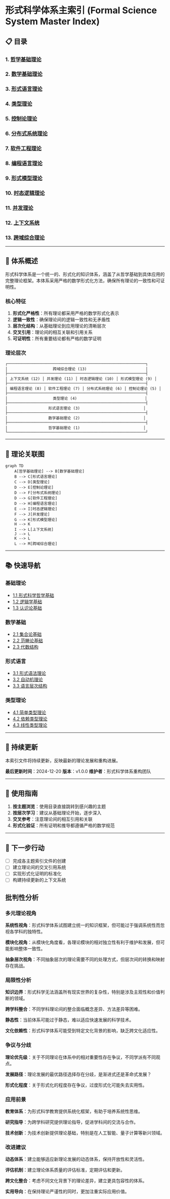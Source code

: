 # 形式科学体系主索引 (Formal Science System Master Index)

## 📋 **目录**

### 1. [哲学基础理论](../01_Foundational_Theory/01_Philosophical_Foundation_Index.md)

### 2. [数学基础理论](../02_Mathematical_Foundations/01_Mathematical_Foundation_Index.md)

### 3. [形式语言理论](../03_Formal_Language_Theory/README.md)

### 4. [类型理论](../05_Type_Theory/01_Type_Theory_Index.md)

### 5. [控制论理论](../03_Control_Theory/01_Control_Theory_Index.md)

### 6. [分布式系统理论](../06_Distributed_Systems_Theory/01_Distributed_Systems_Theory_Index.md)

### 7. [软件工程理论](../07_Software_Engineering_Theory/01_Software_Engineering_Theory_Index.md)

### 8. [编程语言理论](../08_Programming_Language_Theory/01_Programming_Language_Theory_Index.md)

### 9. [形式模型理论](../09_Formal_Model_Theory/01_Formal_Model_Theory_Index.md)

### 10. [时态逻辑理论](../10_Temporal_Logic_Theory/01_Temporal_Logic_Theory_Index.md)

### 11. [并发理论](../11_Concurrency_Theory/01_Concurrency_Theory_Index.md)

### 12. [上下文系统](../13_Context_System/01_Context_System_Index.md)

### 13. [跨域综合理论](../13_Cross_Domain_Synthesis/01_Cross_Domain_Synthesis_Index.md)

---

## 🎯 **体系概述**

形式科学体系是一个统一的、形式化的知识体系，涵盖了从哲学基础到具体应用的完整理论框架。本体系采用严格的数学形式化方法，确保所有理论的一致性和可证明性。

### 核心特征

1. **形式化严格性**：所有理论都采用严格的数学形式化表示
2. **逻辑一致性**：确保理论间的逻辑一致性和无矛盾性
3. **层次化结构**：从基础理论到应用理论的清晰层次
4. **交叉引用**：理论间的相互关联和引用关系
5. **可证明性**：所有重要结论都有严格的数学证明

### 理论层次

```text
┌─────────────────────────────────────────────────────────────┐
│                    跨域综合理论 (13)                          │
├─────────────────────────────────────────────────────────────┤
│ 上下文系统 (12) │ 并发理论 (11) │ 时态逻辑理论 (10) │ 形式模型理论 (9) │
├─────────────────────────────────────────────────────────────┤
│ 编程语言理论 (8) │ 软件工程理论 (7) │ 分布式系统理论 (6) │ 控制论理论 (5) │
├─────────────────────────────────────────────────────────────┤
│                    类型理论 (4)                              │
├─────────────────────────────────────────────────────────────┤
│                  形式语言理论 (3)                            │
├─────────────────────────────────────────────────────────────┤
│                  数学基础理论 (2)                            │
├─────────────────────────────────────────────────────────────┤
│                  哲学基础理论 (1)                            │
└─────────────────────────────────────────────────────────────┘
```

---

## 🔗 **理论关联图**

```mermaid
graph TD
    A[哲学基础理论] --> B[数学基础理论]
    B --> C[形式语言理论]
    C --> D[类型理论]
    D --> E[控制论理论]
    D --> F[分布式系统理论]
    D --> G[软件工程理论]
    D --> H[编程语言理论]
    E --> I[时态逻辑理论]
    F --> J[并发理论]
    G --> K[形式模型理论]
    H --> K
    I --> L[上下文系统]
    J --> L
    K --> L
    L --> M[跨域综合理论]
```

---

## 📚 **快速导航**

### 基础理论

- [1.1 形式科学哲学基础](../01_Foundational_Theory/01.1_Formal_Science_Philosophy.md)
- [1.2 逻辑学基础](../01_Foundational_Theory/01.2_Logic_Foundation.md)
- [1.3 认识论基础](../01_Foundational_Theory/01.3_Epistemology_Foundation.md)

### 数学基础

- [2.1 集合论基础](../02_Mathematical_Foundation/02.1_Set_Theory_Foundation.md)
- [2.2 范畴论基础](../02_Mathematical_Foundation/02.2_Category_Theory_Foundation.md)
- [2.3 代数结构](../02_Mathematical_Foundation/02.3_Algebraic_Structures.md)

### 形式语言

- [3.1 形式语法理论](../03_Formal_Language_Theory/03.1_Formal_Grammar_Theory.md)
- [3.2 自动机理论](../03_Formal_Language_Theory/03.2_Automata_Theory.md)
- [3.3 语言层次结构](../04_Formal_Language_Theory/03.3_Language_Hierarchy.md)

### 类型理论

- [4.1 简单类型理论](../05_Type_Theory/04.1_Simple_Type_Theory.md)
- [4.2 依赖类型理论](../05_Type_Theory/04.2_Dependent_Type_Theory.md)
- [4.3 线性类型理论](../05_Type_Theory/04.3_Linear_Type_Theory.md)

---

## 🔄 **持续更新**

本索引文件将持续更新，反映最新的理论发展和重构进展。

**最后更新时间**：2024-12-20
**版本**：v1.0.0
**维护者**：形式科学体系重构团队

---

## 📖 **使用指南**

1. **按主题浏览**：使用目录直接跳转到感兴趣的主题
2. **按层次学习**：建议从基础理论开始，逐步深入
3. **交叉参考**：注意理论间的相互引用和关联
4. **形式化验证**：所有证明和推导都遵循严格的数学规范

---

## 🎯 **下一步行动**

- [ ] 完成各主题索引文件的创建
- [ ] 建立理论间的交叉引用系统
- [ ] 实现形式化证明的标准化
- [ ] 构建持续更新的上下文系统

## 批判性分析

### 多元理论视角

**系统性视角**：形式科学体系试图建立统一的知识框架，但可能过于强调系统性而忽视各学科的独特性。

**模块化视角**：从模块化角度看，各理论模块的相对独立性有利于维护和发展，但可能影响整体一致性。

**抽象层次视角**：不同抽象层次的理论需要不同的处理方式，但层次间的转换和映射存在挑战。

### 局限性分析

**知识边界**：形式科学无法涵盖所有现实世界的复杂性，特别是涉及主观性和价值判断的领域。

**跨学科整合**：不同学科理论间的整合面临概念差异、方法差异等困难。

**静态性**：当前体系可能过于静态，难以适应快速发展的科学技术。

**文化依赖性**：形式科学体系可能受到特定文化背景的影响，缺乏跨文化适应性。

### 争议与分歧

**理论优先级**：关于不同理论在体系中的相对重要性存在争议，不同学派有不同观点。

**发展路径**：理论发展的最优路径选择存在分歧，是渐进式还是革命式发展？

**形式化程度**：关于形式化的程度存在争议，过度形式化可能失去实用性。

### 应用前景

**教育体系**：为形式科学教育提供系统化框架，有助于培养系统性思维。

**研究指导**：为跨学科研究提供理论指导，促进学科间的交流与合作。

**技术创新**：为技术创新提供理论基础，特别是在人工智能、量子计算等新兴领域。

### 改进建议

**动态体系**：建立能够适应新理论发展的动态体系，保持开放性和灵活性。

**评估机制**：建立理论体系质量的评估标准，定期评估和更新。

**跨文化整合**：考虑不同文化背景下的理论差异，建立更具包容性的体系。

**实用导向**：在保持理论严谨性的同时，更加注重实际应用价值。
